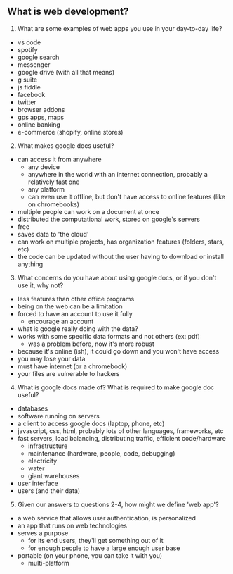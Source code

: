 
## What is web development?

1. What are some examples of web apps you use in your day-to-day life?

- vs code
- spotify
- google search
- messenger
- google drive (with all that means)
- g suite
- js fiddle
- facebook
- twitter
- browser addons
- gps apps, maps
- online banking
- e-commerce (shopify, online stores)

2. What makes google docs useful?

- can access it from anywhere
    - any device
    - anywhere in the world with an internet connection, probably a relatively
      fast one
    - any platform
    - can even use it offline, but don't have access to online features
        (like on chromebooks)
- multiple people can work on a document at once
- distributed the computational work, stored on google's servers 
- free
- saves data to 'the cloud'
- can work on multiple projects, has organization features (folders, stars, etc)
- the code can be updated without the user having to download or install
  anything

3. What concerns do you have about using google docs, or if you don't use
   it, why not?

- less features than other office programs
- being on the web can be a limitation
- forced to have an account to use it fully
    - encourage an account
- what is google really doing with the data?
- works with some specific data formats and not others (ex: pdf)
    - was a problem before, now it's more robust
- because it's online (ish), it could go down and you won't have access
- you may lose your data
- must have internet (or a chromebook)
- your files are vulnerable to hackers

4. What is google docs made of? What is required to make google doc useful?

- databases
- software running on servers
- a client to access google docs (laptop, phone, etc)
- javascript, css, html, probably lots of other languages, frameworks, etc
- fast servers, load balancing, distributing traffic, efficient code/hardware
    - infrastructure
    - maintenance (hardware, people, code, debugging)
    - electricity
    - water
    - giant warehouses
- user interface
- users (and their data)

5. Given our answers to questions 2-4, how might we define 'web app'?

- a web service that allows user authentication, is personalized
- an app that runs on web technologies
- serves a purpose
    - for its end users, they'll get something out of it
    - for enough people to have a large enough user base
- portable (on your phone, you can take it with you)
    - multi-platform






